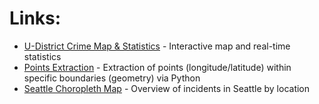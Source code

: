 # Links:
* [U-District Crime Map & Statistics](https://chomieu.github.io/u-district-crime-map/) - Interactive map and real-time statistics
* [Points Extraction](https://github.com/chomieu/u-district-crime-map/blob/master/points_extraction.ipynb) - Extraction of points (longitude/latitude) within specific boundaries (geometry) via Python
* [Seattle Choropleth Map](https://chomieu.github.io/u-district-crime-map/seattle_choropleth_map.html) - Overview of incidents in Seattle by location
